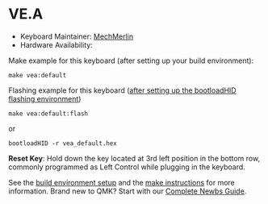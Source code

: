 # VE.A

* Keyboard Maintainer: [MechMerlin](https://github.com/mechmerlin)
* Hardware Availability:

Make example for this keyboard (after setting up your build environment):

    make vea:default

Flashing example for this keyboard ([after setting up the bootloadHID flashing environment](https://docs.qmk.fm/#/flashing_bootloadhid))

    make vea:default:flash

or

    bootloadHID -r vea_default.hex

**Reset Key**: Hold down the key located at 3rd left position in the bottom row, commonly programmed as Left Control while plugging in the keyboard.

See the [build environment setup](https://docs.qmk.fm/#/getting_started_build_tools) and the [make instructions](https://docs.qmk.fm/#/getting_started_make_guide) for more information. Brand new to QMK? Start with our [Complete Newbs Guide](https://docs.qmk.fm/#/newbs).
